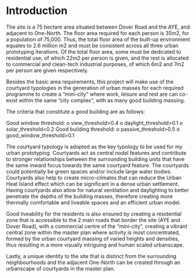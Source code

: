 # Introduction

The site is a 75 hectare area situated between Dover Road and the AYE, and adjacent to One-North. The floor area required for each person is 35m2, for a population of 75,000. Thus, the total floor area of the built-up environment equates to 2.6 million m2 and must be consistent across all three urban prototyping iterations. Of the total floor area, some must be dedicated to residential use, of which 22m2 per person is given, and the rest is allocated to commercial and clean-tech industrial purposes, of which 6m2 and 7m2 per person are given respectively.

Besides the basic area requirements, this project will make use of the courtyard typologies in the generation of urban masses for each required programme to create a “mini-city” where work, leisure and rest are can co-exist within the same “city complex”, with as many good building massing. 

The criteria that constitute a good building are as follows: 

Good window threshold:
o	view_threshold>0.4 
o	daylight_threshold>0.1 
o	solar_threshold<0.2 
Good building threshold: 
o	passive_threshold>0.5 
o	good_window_threshold>0.1 

The courtyard typology is adopted as the key typology to be used for my urban prototyping. Courtyards act as central nodal features and contribute to stronger relationships between the surrounding building units that have the same inward focus towards the same courtyard feature. The courtyards could potentially be green spaces and/or include large water bodies. Courtyards also help to create micro-climates that can reduce the Urban Heat Island effect which can be significant in a dense urban settlement. Having courtyards also allow for natural ventilation and daylighting to better penetrate the depths of the building masses, therefore creating more thermally comfortable and liveable spaces and an efficient urban model. 

Good liveability for the residents is also ensured by creating a residential zone that is accessible to the 2 main roads that border the site (AYE and Dover Road), with a commercial centre of the “mini-city”, creating a vibrant central zone within the master plan where activity is most concentrated, formed by the urban courtyard massing of varied heights and densities, thus resulting in a more visually intriguing and human scaled urbanscape. 

Lastly, a unique identity to the site that is distinct from the surrounding neighbourhoods and the adjacent One-North can be created through an urbanscape of courtyards in the master plan. 
